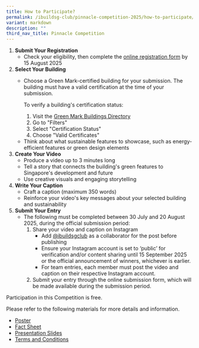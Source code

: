 ```yaml
---
title: How to Participate?
permalink: /ibuildsg-club/pinnacle-competition-2025/how-to-participate/
variant: markdown
description: ""
third_nav_title: Pinnacle Competition
---
```

<ol>
	<li><strong>Submit Your Registration</strong>
		<ul>
			<li>Check your eligibility, then complete the <a target="_blank" rel="noopener noreferrer nofollow" href="https://form.gov.sg/6858f64bf7482ad8c47bc435">online registration form</a> by 15 August 2025</li>
		</ul>
	</li>
	<li><strong>Select Your Building</strong>
		<ul>
			<li>
				<p>Choose a Green Mark-certified building for your submission. The building must have a valid certification at the time of your submission.</p>
				<p>To verify a building's certification status:</p>
				<ol>
					<li>Visit the <a target="_blank" rel="noopener noreferrer nofollow" href="https://sleb.sg/Building/GreenMarkBuildingsDirectory">Green Mark Buildings Directory</a></li>
					<li>Go to "Filters"</li>
					<li>Select "Certification Status"</li>
					<li>Choose "Valid Certificates"</li>
				</ol>
			</li>
			<li>Think about what sustainable features to showcase, such as energy-efficient features or green design elements</li>
		</ul>
	</li>
	<li><strong>Create Your Video</strong>
		<ul>
			<li>Produce a video up to 3 minutes long</li>
			<li>Tell a story that connects the building's green features to Singapore's development and future</li>
			<li>Use creative visuals and engaging storytelling</li>
		</ul>
	</li>
	<li><strong>Write Your Caption</strong>
		<ul>
			<li>Craft a caption (maximum 350 words)</li>
			<li>Reinforce your video's key messages about your selected building and sustainability</li>
		</ul>
	</li>
	<li><strong>Submit Your Entry</strong>
		<ul>
			<li>The following must be completed between 30 July and 20 August 2025, during the official submission period:
				<ol>
					<li>Share your video and caption on Instagram
						<ul>
							<li>Add <a target="_blank" rel="noopener noreferrer nofollow" href="https://www.instagram.com/ibuildsgclub/">@ibuildsgclub</a> as a collaborator for the post before publishing</li>
							<li>Ensure your Instagram account is set to ‘public’ for verification and/or content sharing until 15 September 2025 or the official announcement of winners, whichever is earlier.</li>
							<li>For team entries, each member must post the video and caption on their respective Instagram account.</li>
						</ul>
					</li>
					<li>Submit your entry through the online submission form, which will be made available during the submission period.</li>
				</ol>
			</li>
		</ul>
	</li>
</ol>

<p>Participation in this Competition is free.</p>

<p>Please refer to the following materials for more details and information.</p>

<ul>
	<li><a target="_blank" rel="noopener noreferrer nofollow" href="/files/Pinnacle_Competition_Poster.pdf">Poster</a></li>
	<li><a target="_blank" rel="noopener noreferrer nofollow" href="/files/Pinnacle_Competition_Fact_Sheet.pdf">Fact Sheet</a></li>
	<li><a target="_blank" rel="noopener noreferrer nofollow" href="/files/Pinnacle_Competition_Brief.pdf">Presentation Slides</a></li>
	<li><a target="_blank" rel="noopener noreferrer nofollow" href="/files/The_iBuildSG_Club_Pinnacle_Competition_2025_Terms_and_Conditions.pdf">Terms and Conditions</a></li>
</ul>